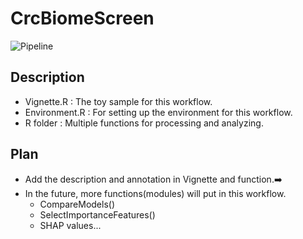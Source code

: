# CrcBiomeScreen

![Pipeline](https://github.com/user-attachments/assets/5434dac9-5392-4825-884e-06a56d232a1e)

## Description
 * Vignette.R : The toy sample for this workflow.
 * Environment.R : For setting up the environment for this workflow.
 * R folder : Multiple functions for processing and analyzing.

## Plan
 * Add the description and annotation in Vignette and function.➡️
 * In the future, more functions(modules) will put in this workflow.
   * CompareModels()
   * SelectImportanceFeatures()
   * SHAP values...
